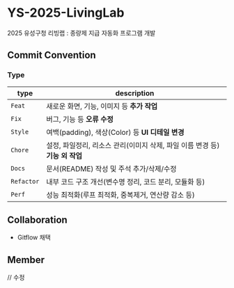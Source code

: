 # YS-2025-LivingLab
2025 유성구청 리빙랩 : 종량제 지급 자동화 프로그램 개발


## Commit Convention

### Type 
|**type**|**description**|
|--|--|
| `Feat` | 새로운 화면, 기능, 이미지 등 **추가 작업** |
| `Fix` | 버그, 기능 등 **오류 수정** |
| `Style` | 여백(padding), 색상(Color) 등 **UI 디테일 변경** |
| `Chore` | 설정, 파일정리, 리소스 관리(이미지 삭제, 파일 이름 변경 등) **기능 외 작업** |
| `Docs` | 문서(README) 작성 및 주석 추가/삭제/수정 |
| `Refactor` | 내부 코드 구조 개선(변수명 정리, 코드 분리, 모듈화 등) |
| `Perf` | 성능 최적화(루프 최적화, 중복제거, 연산량 감소 등) |

## Collaboration
- Gitflow 채택

## Member
// 수정

